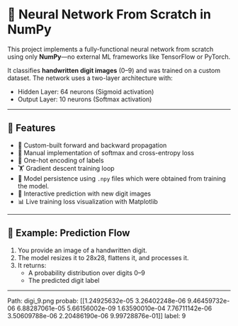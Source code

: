 # 🧠 Neural Network From Scratch in NumPy

This project implements a fully-functional neural network from scratch using only **NumPy**—no external ML frameworks like TensorFlow or PyTorch.

It classifies **handwritten digit images** (0–9) and was trained on a custom dataset. The network uses a two-layer architecture with:
- Hidden Layer: 64 neurons (Sigmoid activation)
- Output Layer: 10 neurons (Softmax activation)

---

## 📌 Features

- 🧮 Custom-built forward and backward propagation
- 🧠 Manual implementation of softmax and cross-entropy loss
- 🧾 One-hot encoding of labels
- 🏋️ Gradient descent training loop
- 💾 Model persistence using `.npy` files which were obtained from training the model.
- 🧪 Interactive prediction with new digit images
- 📊 Live training loss visualization with Matplotlib

---


## 🧪 Example: Prediction Flow

1. You provide an image of a handwritten digit.
2. The model resizes it to 28x28, flattens it, and processes it.
3. It returns:
   - A probability distribution over digits 0–9
   - The predicted digit label

---
Path:
digi_9.png
 probab: [[1.24925632e-05 3.26402248e-06 9.46459732e-06 6.88287061e-05
  5.66156002e-09 1.63590010e-04 7.76711142e-06 3.50609788e-06
  2.20486190e-06 9.99728876e-01]]
label: 9
